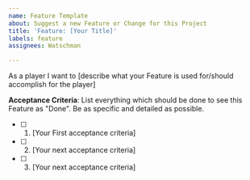 ```yaml
---
name: Feature Template
about: Suggest a new Feature or Change for this Project
title: 'Feature: [Your Title]'
labels: feature
assignees: Watschman

---
```


As a player I want to [describe what your Feature is used for/should accomplish for the player]

**Acceptance Criteria**: 
List everything which should be done to see this Feature as "Done". Be as specific and detailed as possible.

- [ ] 1. [Your First acceptance criteria]
- [ ] 2. [Your next acceptance criteria]
- [ ] 3. [Your next acceptance criteria]
